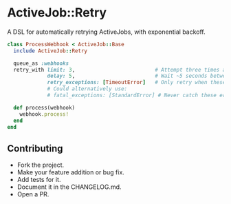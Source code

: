ActiveJob::Retry
================

A DSL for automatically retrying ActiveJobs, with exponential backoff.

```ruby
class ProcessWebhook < ActiveJob::Base
  include ActiveJob::Retry

  queue_as :webhooks
  retry_with limit: 3,                          # Attempt three times and then raise (default: 1)
             delay: 5,                          # Wait ~5 seconds between attempts (default: 0)
             retry_exceptions: [TimeoutError]   # Only retry when these errors are raised (default: all)
             # Could alternatively use:
             # fatal_exceptions: [StandardError] # Never catch these errors (default: none)

  def process(webhook)
    webhook.process!
  end
end
```

Contributing
------------

  * Fork the project.
  * Make your feature addition or bug fix.
  * Add tests for it.
  * Document it in the CHANGELOG.md.
  * Open a PR.
